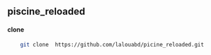 ## piscine_reloaded
#### clone
```bash
	git clone  https://github.com/lalouabd/picine_reloaded.git
```
